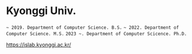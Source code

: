 # Kyonggi Univ.
`
~ 2019. Department of Computer Science. B.S.
`
`
~ 2022. Department of Computer Science. M.S.
`
`
2023 ~. Department of Computer Scicence. Ph.D.
`

https://islab.kyonggi.ac.kr/


<!---
skg4463/skg4463 is a ✨ special ✨ repository because its `README.md` (this file) appears on your GitHub profile.
You can click the Preview link to take a look at your changes.
--->
